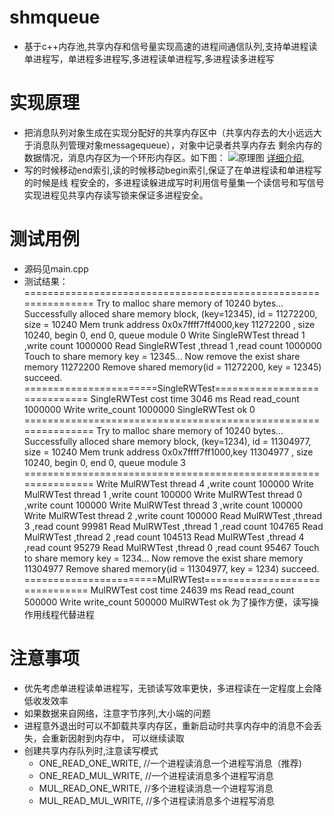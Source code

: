 # shmqueue
- 基于c++内存池,共享内存和信号量实现高速的进程间通信队列,支持单进程读单进程写，单进程多进程写,多进程读单进程写,多进程读多进程写
# 实现原理
- 把消息队列对象生成在实现分配好的共享内存区中（共享内存去的大小远远大于消息队列管理对象messagequeue），对象中记录者共享内存去
  剩余内存的数据情况，消息内存区为一个环形内存区。如下图：
  ![原理图](https://github.com/DGuco/shmqueue/raw/master/ringbuff.png)
  [详细介绍](http://blog.csdn.net/suhuaiqiang_janlay/article/details/51194984),
- 写的时候移动end索引,读的时候移动begin索引,保证了在单进程读和单进程写的时候是线
  程安全的，多进程读躲进成写时利用信号量集一个读信号和写信号实现进程见共享内存读写锁来保证多进程安全。
# 测试用例
- 源码见main.cpp
- 测试结果：
      ===============================================================
      Try to malloc share memory of 10240 bytes...
      Successfully alloced share memory block, (key=12345), id = 11272200, size = 10240
      Mem trunk address 0x0x7ffff7ff4000,key 11272200 , size 10240, begin 0, end 0, queue module 0
      Write  SingleRWTest thread 1 ,write count 1000000
      Read SingleRWTest ,thread 1 ,read count 1000000
      Touch to share memory key = 12345...
      Now remove the exist share memory 11272200
      Remove shared memory(id = 11272200, key = 12345) succeed.
      =======================SingleRWTest=============================
      SingleRWTest cost time 3046 ms
      Read read_count 1000000
      Write write_count 1000000
      SingleRWTest ok 0
      ===============================================================
      Try to malloc share memory of 10240 bytes...
      Successfully alloced share memory block, (key=1234), id = 11304977, size = 10240
      Mem trunk address 0x0x7ffff7ff1000,key 11304977 , size 10240, begin 0, end 0, queue module 3
      ===============================================================
      Write  MulRWTest thread 4 ,write count 100000
      Write  MulRWTest thread 1 ,write count 100000
      Write  MulRWTest thread 0 ,write count 100000
      Write  MulRWTest thread 3 ,write count 100000
      Write  MulRWTest thread 2 ,write count 100000
      Read MulRWTest ,thread 3 ,read count 99981
      Read MulRWTest ,thread 1 ,read count 104765
      Read MulRWTest ,thread 2 ,read count 104513
      Read MulRWTest ,thread 4 ,read count 95279
      Read MulRWTest ,thread 0 ,read count 95467
      Touch to share memory key = 1234...
      Now remove the exist share memory 11304977
      Remove shared memory(id = 11304977, key = 1234) succeed.
      =======================MulRWTest===============================
      MulRWTest cost time 24639 ms
      Read read_count 500000
      Write write_count 500000
      MulRWTest ok
      为了操作方便，读写操作用线程代替进程
# 注意事项
- 优先考虑单进程读单进程写，无锁读写效率更快，多进程读在一定程度上会降低收发效率
- 如果数据来自网络，注意字节序列,大小端的问题
- 进程意外退出时可以不卸载共享内存区，重新启动时共享内存中的消息不会丢失，会重新因射到内存中，
  可以继续读取
- 创建共享内存队列时,注意读写模式
   - ONE_READ_ONE_WRITE,   //一个进程读消息一个进程写消息（推荐)
   - ONE_READ_MUL_WRITE,   //一个进程读消息多个进程写消息
   - MUL_READ_ONE_WRITE,   //多个进程读消息一个进程写消息
   - MUL_READ_MUL_WRITE,   //多个进程读消息多个进程写消息